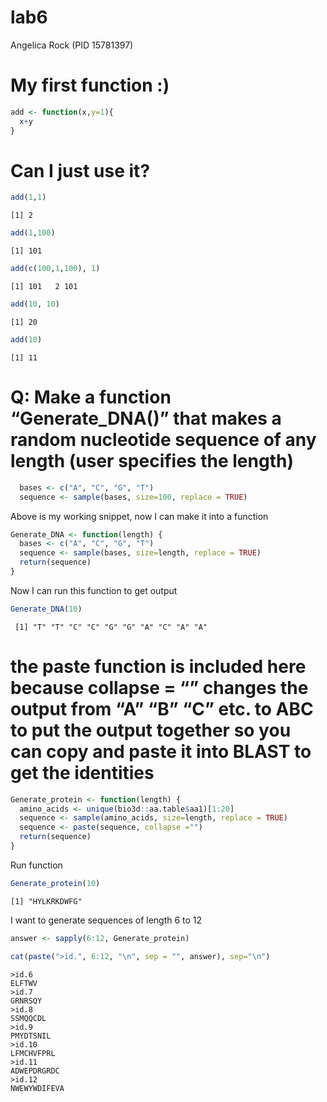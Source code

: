 # lab6
Angelica Rock (PID 15781397)

# My first function :)

``` r
add <- function(x,y=1){
  x+y
}
```

# Can I just use it?

``` r
add(1,1)
```

    [1] 2

``` r
add(1,100)
```

    [1] 101

``` r
add(c(100,1,100), 1)
```

    [1] 101   2 101

``` r
add(10, 10)
```

    [1] 20

``` r
add(10)
```

    [1] 11

# Q: Make a function “Generate_DNA()” that makes a random nucleotide sequence of any length (user specifies the length)

``` r
  bases <- c("A", "C", "G", "T")
  sequence <- sample(bases, size=100, replace = TRUE)
```

Above is my working snippet, now I can make it into a function

``` r
Generate_DNA <- function(length) {
  bases <- c("A", "C", "G", "T")
  sequence <- sample(bases, size=length, replace = TRUE)
  return(sequence)
}
```

Now I can run this function to get output

``` r
Generate_DNA(10)
```

     [1] "T" "T" "C" "C" "G" "G" "A" "C" "A" "A"

# the paste function is included here because collapse = “” changes the output from “A” “B” “C” etc. to ABC to put the output together so you can copy and paste it into BLAST to get the identities

``` r
Generate_protein <- function(length) {
  amino_acids <- unique(bio3d::aa.table$aa1)[1:20]
  sequence <- sample(amino_acids, size=length, replace = TRUE)
  sequence <- paste(sequence, collapse ="")
  return(sequence)
}
```

Run function

``` r
Generate_protein(10)
```

    [1] "HYLKRKDWFG"

I want to generate sequences of length 6 to 12

``` r
answer <- sapply(6:12, Generate_protein)
```

``` r
cat(paste(">id.", 6:12, "\n", sep = "", answer), sep="\n")
```

    >id.6
    ELFTWV
    >id.7
    GRNRSQY
    >id.8
    SSMQQCDL
    >id.9
    PMYDTSNIL
    >id.10
    LFMCHVFPRL
    >id.11
    ADWEPDRGRDC
    >id.12
    NWEWYWDIFEVA
